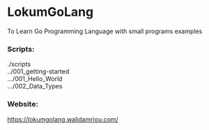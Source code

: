 # LokumGoLang
To Learn Go Programming Language with small programs examples

### Scripts: 
./scripts  
../001_getting-started  
.../001_Hello_World  
.../002_Data_Types  
### Website:  
https://lokumgolang.walidamriou.com/
